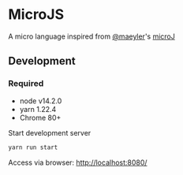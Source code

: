 # MicroJS

A micro language inspired from [@maeyler](https://github.com/maeyler/)'s [microJ](https://github.com/maeyler/Automata-2016/tree/master/microJ)

## Development

### Required

* node v14.2.0
* yarn 1.22.4
* Chrome 80+

Start development server

```bash
yarn run start
```

Access via browser: [http://localhost:8080/](http://localhost:8080/)
